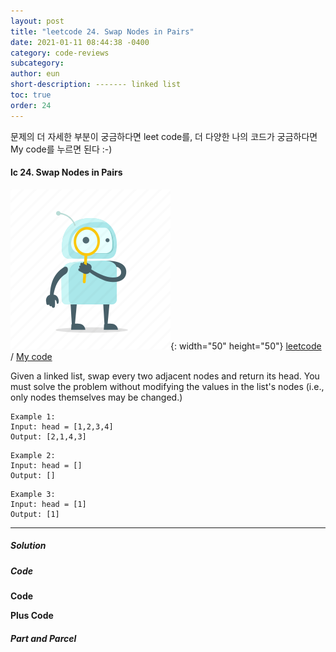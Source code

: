 ```yaml
---
layout: post
title: "leetcode 24. Swap Nodes in Pairs"
date: 2021-01-11 08:44:38 -0400
category: code-reviews
subcategory: 
author: eun
short-description: ------- linked list
toc: true
order: 24
---
```


문제의 더 자세한 부분이 궁금하다면 leet code를, 더 다양한 나의 코드가 궁금하다면 My code를 누르면 된다 :-)

#### lc 24. Swap Nodes in Pairs

![Image Alt 텍스트](/assets/link.png){: width="50" height="50"} <a href="https://leetcode.com/problems/swap-nodes-in-pairs/">leetcode</a>  /  <a href="" id="mycode1">  My code</a>

Given a linked list, swap every two adjacent nodes and return its head. You must solve the problem without modifying the values in the list's nodes (i.e., only nodes themselves may be changed.)

``` 
Example 1:
Input: head = [1,2,3,4]
Output: [2,1,4,3]
```
``` 
Example 2:
Input: head = []
Output: []
```
``` 
Example 3:
Input: head = [1]
Output: [1]
```
---
##### Solution

##### Code
**Code**

**Plus Code**

##### Part and Parcel